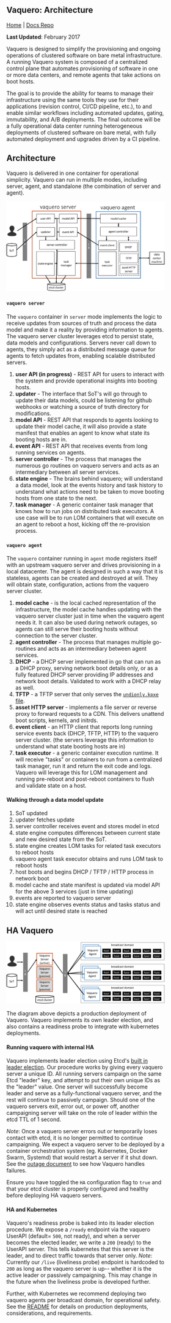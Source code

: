 <head>
      <meta charset="UTF-8">
      <!--[if IE]><meta http-equiv="X-UA-Compatible" content="IE=edge"><![endif]-->
      <meta name="viewport" content="width=device-width, initial-scale=1.0">
      <title>Vaquero Architecture</title>
      <link rel="stylesheet" type="text/css" href="../doc.css">
      <link rel="stylesheet" href="https://fonts.googleapis.com/css?family=Open+Sans:300,300italic,400,400italic,600,600italic%7CNoto+Serif:400,400italic,700,700italic%7CDroid+Sans+Mono:400">
                <link rel='shortcut icon' href='cow.png' type='image/x-icon'/ >
      <style>
        .markdown-body {
          box-sizing: border-box;
          min-width: 200px;
          max-width: 1200px;
          margin: 0 auto;
          padding: 45px;
        }
      </style>
</head><article class="markdown-body">

# Vaquero: Architecture
[Home](https://ciscocloud.github.io/vaquero-docs/) | [Docs Repo](https://github.com/CiscoCloud/vaquero-docs/tree/master)

**Last Updated**: February 2017

Vaquero is designed to simplify the provisioning and ongoing operations of clustered software on bare metal infrastructure. A running Vaquero system is composed of a centralized control plane that automates provisioning of software in one or more data centers, and remote agents that take actions on boot hosts.

The goal is to provide the ability for teams to manage their infrastructure using the same tools they use for their applications (revision control, CI/CD pipeline, etc.), to and enable similar workflows including automated updates, gating, immutability, and A/B deployments. The final outcome will be a fully operational data center running heterogeneous deployments of clustered software on bare metal, with fully automated deployment and upgrades driven by a CI pipeline.

## Architecture

Vaquero is delivered in one container for operational simplicity. Vaquero can run in multiple modes, including server, agent, and standalone (the combination of server and agent).

![](jan17Arch.png)


#### `vaquero server`

The `vaquero` container in `server` mode implements the logic to receive updates from sources of truth and process the data model and make it a reality by providing information to agents. The vaquero server cluster leverages etcd to persist state, data models and configurations. Servers never call down to agents, they simply act as a distributed message queue for agents to fetch updates from, enabling scalable distributed servers.

1. **user API (in progress)** - REST API for users to interact with the system and provide operational insights into booting hosts.
2. **updater** - The interface that SoT's will go through to update their data models, could be listening for github webhooks or watching a source of truth directory for modifications.
3. **model API** - REST API that responds to agents looking to update their model cache, it will also provide a state manifest that enables an agent to know what state its booting hosts are in.
4. **event API** - REST API that receives events from long running services on agents.
5. **server controller** - The process that manages the numerous go routines on vaquero servers and acts as an intermediary between all server services.
6. **state engine** - The brains behind vaquero; will understand a data model, look at the events history and task history to understand what actions need to be taken to move booting hosts from one state to the next.
7. **task manager** - A generic container task manager that knows how to run jobs on distributed task executors. A use case will be to run LOM containers that will execute on an agent to reboot a host, kicking off the re-provision process.


#### `vaquero agent`

The `vaquero` container running in `agent` mode registers itself with an upstream vaquero server and drives provisioning in a local datacenter. The agent is designed in such a way that it is stateless, agents can be created and destroyed at will. They will obtain state, configuration, actions from the vaquero server cluster.

1. **model cache** - is the local cached representation of the infrastructure, the model cache handles updating with the vaquero server cluster just in time when the vaquero agent needs it. It can also be used during network outages, so agents can still serve their booting hosts without connection to the server cluster.
2. **agent controller** - The process that manages multiple go-routines and acts as an intermediary between agent services.
3. **DHCP** - a DHCP server implemented in go that can run as a DHCP proxy, serving network boot details only, or as a fully featured DHCP server providing IP addresses and network boot details. Validated to work with a DHCP relay as well.
4. **TFTP** - a TFTP server that only serves the [`undionly.kpxe` file](http://ipxe.org/howto/chainloading).
5. **asset HTTP server** - implements a file server or reverse proxy to forward requests to a CDN. This delivers unattend boot scripts, kernels, and initrds.
6. **event client** - an HTTP client that reports long running service events back (DHCP, TFTP, HTTP) to the vaquero server cluster. (the servers leverage this information to understand what state booting hosts are in)
7. **task executor** - a generic container execution runtime. It will receive "tasks" or containers to run from a centralized task manager, run it and return the exit code and logs. Vaquero will leverage this for LOM management and running pre-reboot and post-reboot containers to flush and validate state on a host.

#### Walking through a data model update
1. SoT updated
2. updater fetches update
3. server controller receives event and stores model in etcd
4. state engine computes differences between current state and new desired state from the SoT.
5. state engine creates LOM tasks for related task executors to reboot hosts
6. vaquero agent task executor obtains and runs LOM task to reboot hosts
7. host boots and begins DHCP / TFTP / HTTP process in network boot
8. model cache and state manifest is updated via model API for the above 3 services (just in time updating)
9. events are reported to vaquero server
10. state engine observes events status and tasks status and will act until desired state is reached

## HA Vaquero

![](jan17HA.png)

The diagram above depicts a production deployment of Vaquero. Vaquero implements its own leader election, and also contains a readiness probe to integrate with kubernetes deployments.

#### Running vaquero with internal HA
Vaquero implements leader election using Etcd's [built in leader election](https://godoc.org/github.com/coreos/etcd/clientv3/concurrency). Our procedure works by giving every vaquero server a unique ID. All running servers campaign on the same Etcd "leader" key, and attempt to put their own unique IDs as the "leader" value. One server will successfully become leader and serve as a fully-functional vaquero server, and the rest will continue to passively campaign. Should one of the vaquero servers exit, error out, or power off, another campaigning server will take on the role of leader within the etcd TTL of 1 second.

*Note*: Once a vaquero server errors out or temporarily loses contact with etcd, it is no longer permitted to continue campaigning. We expect a vaquero server to be deployed by a container orchestration system (eg. Kubernetes, Docker Swarm, Systemd) that would restart a server if it shut down. See the [outage document](outage.html) to see how Vaquero handles failures.

Ensure you have toggled the `HA` configuration flag to `true` and that your etcd cluster is properly configured and healthy before deploying HA vaquero servers. 

#### HA and Kubernetes
Vaquero's readiness probe is baked into its leader election procedure. We expose a `/ready` endpoint via the vaquero UserAPI (default= `500`, not ready), and when a server becomes the elected leader, we write a `200` (ready) to the UserAPI server. This tells kubernetes that this server is the leader, and to direct traffic towards that server only. *Note*: Currently our `/live` (liveliness probe) endpoint is hardcoded to `200` as long as the vaquero server is up-- whether it is the active leader or passively campaigning. This may change in the future when the liveliness probe is developed further.          

Further, with Kubernetes we recommend deploying two vaquero agents per broadcast domain, for operational safety. See the [README](README.html) for details on production deployments, considerations, and requirements.
